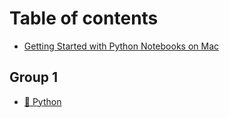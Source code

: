 # Table of contents

* [Getting Started with Python Notebooks on Mac](README.md)

## Group 1

* [🐍 Python](group-1/python.md)
